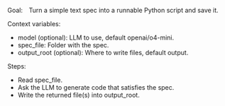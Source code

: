 Goal: Turn a simple text spec into a runnable Python script and save it.

Context variables:

- model (optional): LLM to use, default openai/o4-mini.
- spec_file: Folder with the spec.
- output_root (optional): Where to write files, default output.

Steps:

- Read spec_file.
- Ask the LLM to generate code that satisfies the spec.
- Write the returned file(s) into output_root.
